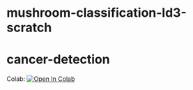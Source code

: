 # mushroom-classification-ld3-scratch


# cancer-detection




Colab:
[![Open In Colab](https://colab.research.google.com/assets/colab-badge.svg)](https://colab.research.google.com/github/i1idan/breast-cancer-segmentation/blob/main/segmentation-cancer.ipynb)

